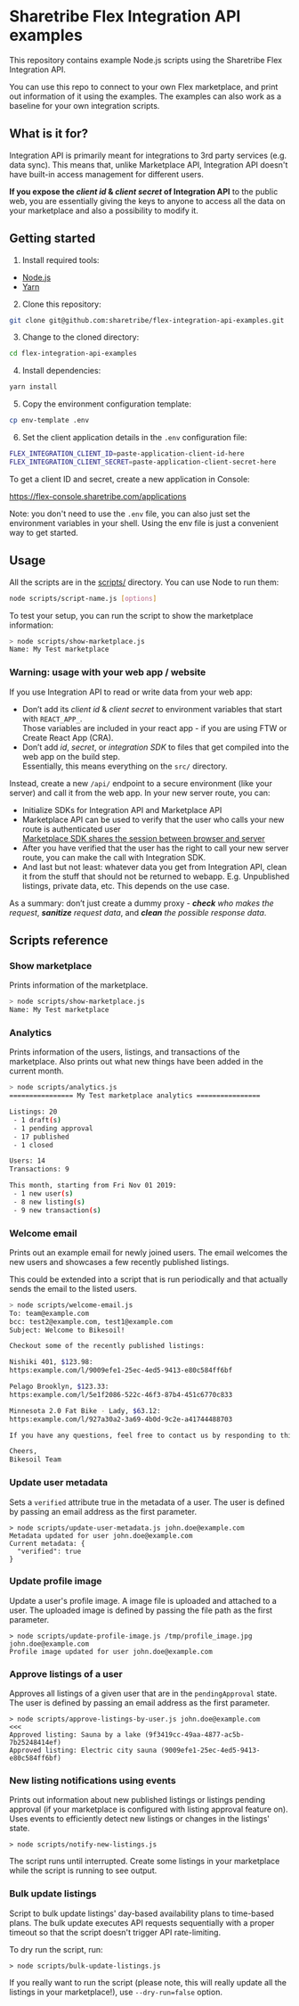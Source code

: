 # Sharetribe Flex Integration API examples

This repository contains example Node.js scripts using the Sharetribe
Flex Integration API.

You can use this repo to connect to your own Flex marketplace, and
print out information of it using the examples. The examples can also
work as a baseline for your own integration scripts.

## What is it for?

Integration API is primarily meant for integrations to 3rd party services (e.g. data sync). This means that, unlike Marketplace API, Integration API doesn't have built-in access management for different users.

**If you expose the *client id* & *client secret* of Integration API** to the public web, you are essentially giving the keys to anyone to access all the data on your marketplace and also a possibility to modify it.

## Getting started

1. Install required tools:

- [Node.js](https://nodejs.org/)
- [Yarn](https://yarnpkg.com/docs/install)

2. Clone this repository:

```bash
git clone git@github.com:sharetribe/flex-integration-api-examples.git
```

3. Change to the cloned directory:

```bash
cd flex-integration-api-examples
```

4. Install dependencies:

```bash
yarn install
```

5. Copy the environment configuration template:

```bash
cp env-template .env
```

6. Set the client application details in the `.env` configuration file:

```bash
FLEX_INTEGRATION_CLIENT_ID=paste-application-client-id-here
FLEX_INTEGRATION_CLIENT_SECRET=paste-application-client-secret-here
```

To get a client ID and secret, create a new application in Console:

https://flex-console.sharetribe.com/applications

Note: you don't need to use the `.env` file, you can also just set the
environment variables in your shell. Using the env file is just a
convenient way to get started.

## Usage

All the scripts are in the [scripts/](scripts/) directory. You can use
Node to run them:

```bash
node scripts/script-name.js [options]
```

To test your setup, you can run the script to show the marketplace
information:

```bash
> node scripts/show-marketplace.js
Name: My Test marketplace
```

### Warning: usage with your web app / website
If you use Integration API to read or write data from your web app:
- Don’t add its _client id_ & _client secret_ to environment variables that start with `REACT_APP_`.<br/>
  Those variables are included in your react app - if you are using FTW or Create React App (CRA).
- Don’t add _id_, _secret_, or _integration SDK_ to files that get compiled into the web app on the build step.<br/>
  Essentially, this means everything on the `src/` directory.

Instead, create a new `/api/` endpoint to a secure environment (like your server) and call it from the web app. In your new server route, you can:
- Initialize SDKs for Integration API and Marketplace API
- Marketplace API can be used to verify that the user who calls your new route is authenticated user<br/>
  [Marketplace SDK shares the session between browser and server](https://sharetribe.github.io/flex-sdk-js/sharing-session-between-client-and-server.html)
- After you have verified that the user has the right to call your new server route, you can make the call with Integration SDK.
- And last but not least: whatever data you get from Integration API, clean it from the stuff that should not be returned to webapp. E.g. Unpublished listings, private data, etc. This depends on the use case. 

As a summary: don’t just create a dummy proxy - ***check** who makes the request*, ***sanitize** request data*, and ***clean** the possible response data*.

## Scripts reference

### Show marketplace

Prints information of the marketplace.

```bash
> node scripts/show-marketplace.js
Name: My Test marketplace
```

### Analytics

Prints information of the users, listings, and transactions of the
marketplace. Also prints out what new things have been added in the
current month.

```bash
> node scripts/analytics.js
================ My Test marketplace analytics ================

Listings: 20
 - 1 draft(s)
 - 1 pending approval
 - 17 published
 - 1 closed

Users: 14
Transactions: 9

This month, starting from Fri Nov 01 2019:
 - 1 new user(s)
 - 8 new listing(s)
 - 9 new transaction(s)
```

### Welcome email

Prints out an example email for newly joined users. The email welcomes
the new users and showcases a few recently published listings.

This could be extended into a script that is run periodically and that
actually sends the email to the listed users.

```bash
> node scripts/welcome-email.js
To: team@example.com
bcc: test2@example.com, test1@example.com
Subject: Welcome to Bikesoil!

Checkout some of the recently published listings:

Nishiki 401, $123.98:
https:example.com/l/9009efe1-25ec-4ed5-9413-e80c584ff6bf

Pelago Brooklyn, $123.33:
https:example.com/l/5e1f2086-522c-46f3-87b4-451c6770c833

Minnesota 2.0 Fat Bike - Lady, $63.12:
https:example.com/l/927a30a2-3a69-4b0d-9c2e-a41744488703

If you have any questions, feel free to contact us by responding to this email.

Cheers,
Bikesoil Team
```

### Update user metadata

Sets a `verified` attribute true in the metadata of a user. The user is defined
by passing an email address as the first parameter.

```
> node scripts/update-user-metadata.js john.doe@example.com
Metadata updated for user john.doe@example.com
Current metadata: {
  "verified": true
}
```

### Update profile image

Update a user's profile image. A image file is uploaded and attached to a user.
The uploaded image is defined by passing the file path as the first parameter.

```
> node scripts/update-profile-image.js /tmp/profile_image.jpg john.doe@example.com
Profile image updated for user john.doe@example.com
```

### Approve listings of a user

Approves all listings of a given user that are in the `pendingApproval` state.
The user is defined by passing an email address as the first parameter.

```
> node scripts/approve-listings-by-user.js john.doe@example.com                                                                               <<<
Approved listing: Sauna by a lake (9f3419cc-49aa-4877-ac5b-7b25248414ef)
Approved listing: Electric city sauna (9009efe1-25ec-4ed5-9413-e80c584ff6bf)
```

### New listing notifications using events

Prints out information about new published listings or listings pending approval
(if your marketplace is configured with listing approval feature on). Uses
events to efficiently detect new listings or changes in the listings' state.

```
> node scripts/notify-new-listings.js
```

The script runs until interrupted. Create some listings in your marketplace
while the script is running to see output.

### Bulk update listings

Script to bulk update listings' day-based availability plans to time-based
plans. The bulk update executes API requests sequentially with a proper timeout
so that the script doesn't trigger API rate-limiting.

To dry run the script, run:

```
> node scripts/bulk-update-listings.js
```

If you really want to run the script (please note, this will really update all the listings in your marketplace!), use `--dry-run=false` option.
